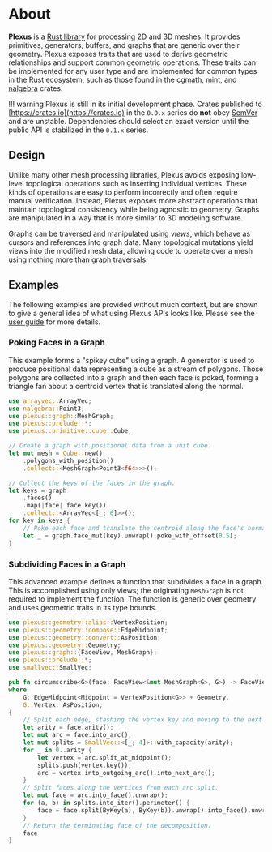 # About

**Plexus** is a [Rust library](https://crates.io/crates/plexus) for processing
2D and 3D meshes. It provides primitives, generators, buffers, and graphs that
are generic over their geometry. Plexus exposes traits that are used to derive
geometric relationships and support common geometric operations. These traits
can be implemented for any user type and are implemented for common types in the
Rust ecosystem, such as those found in the
[cgmath](https://crates.io/crates/cgmath),
[mint](https://crates.io/crates/mint), and
[nalgebra](https://crates.io/crates/nalgebra) crates.

!!! warning
    Plexus is still in its initial development phase. Crates published to
    [https://crates.io](https://crates.io) in the `0.0.x` series do **not** obey
    [SemVer](https://doc.rust-lang.org/cargo/reference/specifying-dependencies.html)
    and are unstable. Dependencies should select an exact version until the
    public API is stabilized in the `0.1.x` series.

## Design

Unlike many other mesh processing libraries, Plexus avoids exposing low-level
topological operations such as inserting individual vertices. These kinds of
operations are easy to perform incorrectly and often require manual
verification. Instead, Plexus exposes more abstract operations that maintain
topological consistency while being agnostic to geometry. Graphs are manipulated
in a way that is more similar to 3D modeling software.

Graphs can be traversed and manipulated using _views_, which behave as cursors
and references into graph data. Many topological mutations yield views into the
modified mesh data, allowing code to operate over a mesh using nothing more than
graph traversals.

## Examples

The following examples are provided without much context, but are shown to give
a general idea of what using Plexus APIs looks like. Please see the [user
guide](user-guide/getting-started.md) for more details.

### Poking Faces in a Graph

This example forms a "spikey cube" using a graph. A generator is used to produce
positional data representing a cube as a stream of polygons. Those polygons are
collected into a graph and then each face is poked, forming a triangle fan about
a centroid vertex that is translated along the normal.

```rust
use arrayvec::ArrayVec;
use nalgebra::Point3;
use plexus::graph::MeshGraph;
use plexus::prelude::*;
use plexus::primitive::cube::Cube;

// Create a graph with positional data from a unit cube.
let mut mesh = Cube::new()
    .polygons_with_position()
    .collect::<MeshGraph<Point3<f64>>>();

// Collect the keys of the faces in the graph.
let keys = graph
    .faces()
    .map(|face| face.key())
    .collect::<ArrayVec<[_; 6]>>();
for key in keys {
    // Poke each face and translate the centroid along the face's normal.
    let _ = graph.face_mut(key).unwrap().poke_with_offset(0.5);
}
```

### Subdividing Faces in a Graph

This advanced example defines a function that subdivides a face in a graph. This
is accomplished using only views; the originating `MeshGraph` is not required to
implement the function. The function is generic over geometry and uses geometric
traits in its type bounds.

```rust
use plexus::geometry::alias::VertexPosition;
use plexus::geometry::compose::EdgeMidpoint;
use plexus::geometry::convert::AsPosition;
use plexus::geometry::Geometry;
use plexus::graph::{FaceView, MeshGraph};
use plexus::prelude::*;
use smallvec::SmallVec;

pub fn circumscribe<G>(face: FaceView<&mut MeshGraph<G>, G>) -> FaceView<&mut MeshGraph<G>, G>
where
    G: EdgeMidpoint<Midpoint = VertexPosition<G>> + Geometry,
    G::Vertex: AsPosition,
{
    // Split each edge, stashing the vertex key and moving to the next arc.
    let arity = face.arity();
    let mut arc = face.into_arc();
    let mut splits = SmallVec::<[_; 4]>::with_capacity(arity);
    for _ in 0..arity {
        let vertex = arc.split_at_midpoint();
        splits.push(vertex.key());
        arc = vertex.into_outgoing_arc().into_next_arc();
    }
    // Split faces along the vertices from each arc split.
    let mut face = arc.into_face().unwrap();
    for (a, b) in splits.into_iter().perimeter() {
        face = face.split(ByKey(a), ByKey(b)).unwrap().into_face().unwrap();
    }
    // Return the terminating face of the decomposition.
    face
}
```
